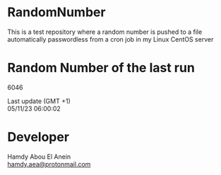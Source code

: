 # RandomNumber    
This is a test repository where a random number is pushed to a file automatically passwordless from a cron job in my Linux CentOS server    
# Random Number of the last run   
6046
      
Last update (GMT +1)    
05/11/23 06:00:02
# Developer    
Hamdy Abou El Anein   
hamdy.aea@protonmail.com
